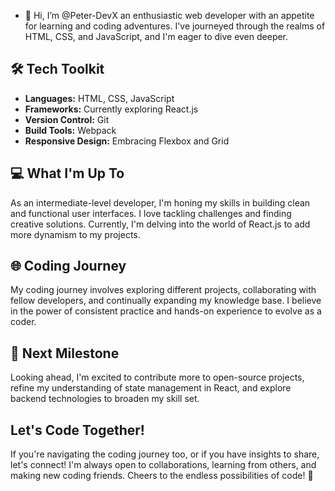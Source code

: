 - 👋 Hi, I’m @Peter-DevX an enthusiastic web developer with an appetite for learning and coding adventures. I've journeyed through the realms of HTML, CSS, and JavaScript, and I'm eager to dive even deeper.

## 🛠️ Tech Toolkit

- **Languages:** HTML, CSS, JavaScript
- **Frameworks:** Currently exploring React.js
- **Version Control:** Git
- **Build Tools:** Webpack
- **Responsive Design:** Embracing Flexbox and Grid

## 💻 What I'm Up To

As an intermediate-level developer, I'm honing my skills in building clean and functional user interfaces. I love tackling challenges and finding creative solutions. Currently, I'm delving into the world of React.js to add more dynamism to my projects.

## 🌐 Coding Journey

My coding journey involves exploring different projects, collaborating with fellow developers, and continually expanding my knowledge base. I believe in the power of consistent practice and hands-on experience to evolve as a coder.

## 🚀 Next Milestone

Looking ahead, I'm excited to contribute more to open-source projects, refine my understanding of state management in React, and explore backend technologies to broaden my skill set.

## Let's Code Together!

If you're navigating the coding journey too, or if you have insights to share, let's connect! I'm always open to collaborations, learning from others, and making new coding friends. Cheers to the endless possibilities of code! 🚀
